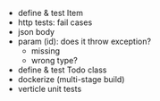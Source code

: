 - define & test Item
- http tests: fail cases
- json body
- param (id): does it throw exception?
    - missing
    - wrong type?
- define & test Todo class
- dockerize (multi-stage build)
- verticle unit tests
